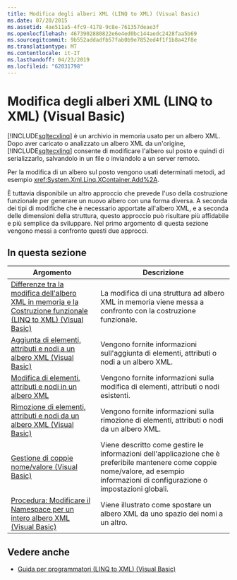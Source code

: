 ```yaml
---
title: Modifica degli alberi XML (LINQ to XML) (Visual Basic)
ms.date: 07/20/2015
ms.assetid: 4ae511a5-4fc9-4178-9c8e-761357deae3f
ms.openlocfilehash: 4673902880822e6e4ed0bc144aedc2428faa5b69
ms.sourcegitcommit: 9b552addadfb57fab0b9e7852ed4f1f1b8a42f8e
ms.translationtype: MT
ms.contentlocale: it-IT
ms.lasthandoff: 04/23/2019
ms.locfileid: "62031798"
---
```

# <a name="modifying-xml-trees-linq-to-xml-visual-basic"></a>Modifica degli alberi XML (LINQ to XML) (Visual Basic)
[!INCLUDE[sqltecxlinq](~/includes/sqltecxlinq-md.md)] è un archivio in memoria usato per un albero XML. Dopo aver caricato o analizzato un albero XML da un'origine, [!INCLUDE[sqltecxlinq](~/includes/sqltecxlinq-md.md)] consente di modificare l'albero sul posto e quindi di serializzarlo, salvandolo in un file o inviandolo a un server remoto.  
  
 Per la modifica di un albero sul posto vengono usati determinati metodi, ad esempio <xref:System.Xml.Linq.XContainer.Add%2A>.  
  
 È tuttavia disponibile un altro approccio che prevede l'uso della costruzione funzionale per generare un nuovo albero con una forma diversa. A seconda dei tipi di modifiche che è necessario apportate all'albero XML, e a seconda delle dimensioni della struttura, questo approccio può risultare più affidabile e più semplice da sviluppare. Nel primo argomento di questa sezione vengono messi a confronto questi due approcci.  
  
## <a name="in-this-section"></a>In questa sezione  
  
|Argomento|Descrizione|  
|-----------|-----------------|  
|[Differenze tra la modifica dell'albero XML in memoria e la Costruzione funzionale (LINQ to XML) (Visual Basic)](../../../../visual-basic/programming-guide/concepts/linq/in-memory-xml-tree-modification-vs-functional-construction.md)|La modifica di una struttura ad albero XML in memoria viene messa a confronto con la costruzione funzionale.|  
|[Aggiunta di elementi, attributi e nodi a un albero XML (Visual Basic)](../../../../visual-basic/programming-guide/concepts/linq/adding-elements-attributes-and-nodes-to-an-xml-tree.md)|Vengono fornite informazioni sull'aggiunta di elementi, attributi o nodi a un albero XML.|  
|[Modifica di elementi, attributi e nodi in un albero XML](../../../../visual-basic/programming-guide/concepts/linq/modifying-elements-attributes-and-nodes-in-an-xml-tree.md)|Vengono fornite informazioni sulla modifica di elementi, attributi o nodi esistenti.|  
|[Rimozione di elementi, attributi e nodi da un albero XML (Visual Basic)](../../../../visual-basic/programming-guide/concepts/linq/removing-elements-attributes-and-nodes-from-an-xml-tree.md)|Vengono fornite informazioni sulla rimozione di elementi, attributi o nodi da un albero XML.|  
|[Gestione di coppie nome/valore (Visual Basic)](../../../../visual-basic/programming-guide/concepts/linq/maintaining-name-value-pairs.md)|Viene descritto come gestire le informazioni dell'applicazione che è preferibile mantenere come coppie nome/valore, ad esempio informazioni di configurazione o impostazioni globali.|  
|[Procedura: Modificare il Namespace per un intero albero XML (Visual Basic)](../../../../visual-basic/programming-guide/concepts/linq/how-to-change-the-namespace-for-an-entire-xml-tree.md)|Viene illustrato come spostare un albero XML da uno spazio dei nomi a un altro.|  
  
## <a name="see-also"></a>Vedere anche

- [Guida per programmatori (LINQ to XML) (Visual Basic)](../../../../visual-basic/programming-guide/concepts/linq/programming-guide-linq-to-xml.md)
